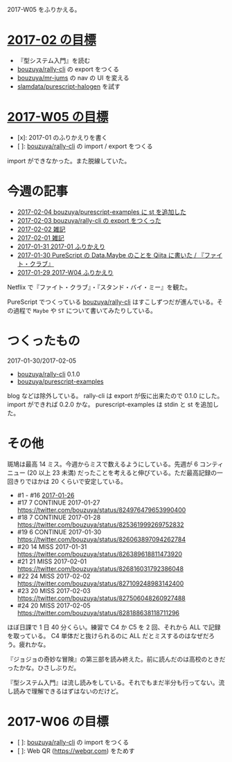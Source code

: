 2017-W05 をふりかえる。

# [2017-02 の目標][2016-12-31]

- 『型システム入門』を読む
- [bouzuya/rally-cli][] の export をつくる
- [bouzuya/mr-jums][] の nav の UI を変える
- [slamdata/purescript-halogen][] を試す

# [2017-W05 の目標][2017-01-29]

- [x]: 2017-01 のふりかえりを書く
- [ ]: [bouzuya/rally-cli][] の import / export をつくる

import ができなかった。また脱線していた。

# 今週の記事

- [2017-02-04 bouzuya/purescript-examples に st を追加した][2017-02-04]
- [2017-02-03 bouzuya/rally-cli の export をつくった][2017-02-03]
- [2017-02-02 雑記][2017-02-02]
- [2017-02-01 雑記][2017-02-01]
- [2017-01-31 2017-01 ふりかえり][2017-01-31]
- [2017-01-30 PureScript の Data.Maybe のことを Qiita に書いた / 『ファイト・クラブ』][2017-01-30]
- [2017-01-29 2017-W04 ふりかえり][2017-01-29]

Netflix で『ファイト・クラブ』・『スタンド・バイ・ミー』を観た。

PureScript でつくっている [bouzuya/rally-cli][] はすこしずつだが進んでいる。その過程で `Maybe` や `ST` について書いてみたりしている。

# つくったもの

2017-01-30/2017-02-05

- [bouzuya/rally-cli][] 0.1.0
- [bouzuya/purescript-examples][]

blog などは除外している。 rally-cli は export が仮に出来たので 0.1.0 にした。 import ができれば 0.2.0 かな。 purescript-examples は stdin と st を追加した。

# その他

斑鳩は最高 14 ミス。今週からミスで数えるようにしている。先週が 6 コンティニュー (20 以上 23 未満) だったことを考えると伸びている。ただ最高記録の一回きりでほかは 20 くらいで安定している。

- #1 - #16 [2017-01-26][]
- #17 7 CONTINUE 2017-01-27 https://twitter.com/bouzuya/status/824976479653990400
- #18 7 CONTINUE 2017-01-28 https://twitter.com/bouzuya/status/825361999269752832
- #19 6 CONTINUE 2017-01-30 https://twitter.com/bouzuya/status/826063897094262784
- #20 14 MISS 2017-01-31 https://twitter.com/bouzuya/status/826389618811473920
- #21 21 MISS 2017-02-01 https://twitter.com/bouzuya/status/826816031792386048
- #22 24 MISS 2017-02-02 https://twitter.com/bouzuya/status/827109248983142400
- #23 20 MISS 2017-02-03 https://twitter.com/bouzuya/status/827506048260927488
- #24 20 MISS 2017-02-05 https://twitter.com/bouzuya/status/828188638118711296

ほぼ日課で 1 日 40 分くらい。練習で C4 か C5 を 2 回、それから ALL で記録を取っている。 C4 単体だと抜けられるのに ALL だとミスするのはなぜだろう。疲れかな。

『ジョジョの奇妙な冒険』の第三部を読み終えた。前に読んだのは高校のときだったかな。ひさしぶりだ。

『型システム入門』は流し読みをしている。それでもまだ半分も行ってない。流し読みで理解できるはずはないのだけど。

# 2017-W06 の目標

- [ ]: [bouzuya/rally-cli][] の import をつくる
- [ ]: Web QR (https://webqr.com) をためす

[2016-12-31]: https://blog.bouzuya.net/2016/12/31/
[2017-01-26]: https://blog.bouzuya.net/2017/01/26/
[2017-01-29]: https://blog.bouzuya.net/2017/01/29/
[2017-01-30]: https://blog.bouzuya.net/2017/01/30/
[2017-01-31]: https://blog.bouzuya.net/2017/01/31/
[2017-02-01]: https://blog.bouzuya.net/2017/02/01/
[2017-02-02]: https://blog.bouzuya.net/2017/02/02/
[2017-02-03]: https://blog.bouzuya.net/2017/02/03/
[2017-02-04]: https://blog.bouzuya.net/2017/02/04/
[bouzuya/mr-jums]: https://github.com/bouzuya/mr-jums
[bouzuya/purescript-examples]: https://github.com/bouzuya/purescript-examples
[bouzuya/rally-cli]: https://github.com/bouzuya/rally-cli
[slamdata/purescript-halogen]: https://github.com/slamdata/purescript-halogen
